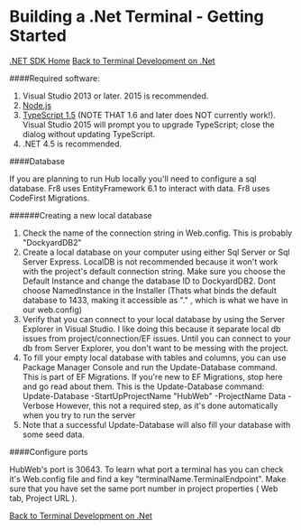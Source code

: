 # Building a .Net Terminal - Getting Started

[.NET SDK Home](https://github.com/Fr8org/Fr8Core/blob/FR-3375/Docs/ForDevelopers/SDK/.NET/Home.md)
[Back to Terminal Development on .Net](../DevGuide_DotNet.md)

####Required software:

1. Visual Studio 2013 or later. 2015 is recommended.
2. [Node.js](https://nodejs.org/en/)
4. [TypeScript 1.5](http://blogs.msdn.com/b/typescript/archive/2015/07/20/announcing-typescript-1-5.aspx) (NOTE THAT 1.6 and later does NOT currently work!). Visual Studio 2015 will prompt you to upgrade TypeScript; close the dialog without updating TypeScript.
5. .NET 4.5 is recommended.

####Database

If you are planning to run Hub locally you'll need to configure a sql database.
Fr8 uses EntityFramework 6.1 to interact with data. Fr8 uses CodeFirst Migrations.

######Creating a new local database
1. Check the name of the connection string in Web.config. This is probably "DockyardDB2"
2. Create a local database on your computer using either Sql Server or Sql Server Express. LocalDB is not recommended because it won't work with the project's default connection string. Make sure you choose the Default Instance and change the database ID to DockyardDB2.
Dont choose NamedInstance in the Installer (Thats what binds the default database to 1433, making it accessible as "." , which is what we have in our web.config)
3. Verify that you can connect to your local database by using the Server Explorer in Visual Studio. I like doing this because it separate local db issues from project/connection/EF issues. Until you can connect to your db from Server Explorer, you don't want to be messing with the project.
4. To fill your empty local database with tables and columns, you can use Package Manager Console and run the Update-Database command. This is part of EF Migrations. If you're new to EF Migrations, stop here and go read about them. 
This is the Update-Database command:
Update-Database -StartUpProjectName "HubWeb"  -ProjectName Data -Verbose
However, this not a required step, as it's done automatically when you try to run the server
5. Note that a successful Update-Database will also fill your database with some seed data. 


####Configure ports

HubWeb's port is 30643. To learn what port a terminal has you can check it's Web.config file and find a key "terminalName.TerminalEndpoint". Make sure that you have set the same port number in project properties ( Web tab, Project URL ).

[Back to Terminal Development on .Net](../DevGuide_DotNet.md)
